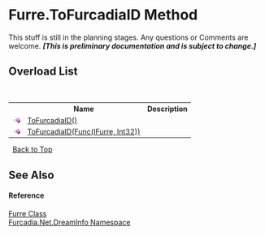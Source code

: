 # Furre.ToFurcadiaID Method 
This stuff is still in the planning stages. Any questions or Comments are welcome. _**\[This is preliminary documentation and is subject to change.\]**_


## Overload List
&nbsp;<table><tr><th></th><th>Name</th><th>Description</th></tr><tr><td>![Public method](media/pubmethod.gif "Public method")</td><td><a href="M_Furcadia_Net_DreamInfo_Furre_ToFurcadiaID">ToFurcadiaID()</a></td><td></td></tr><tr><td>![Public method](media/pubmethod.gif "Public method")</td><td><a href="M_Furcadia_Net_DreamInfo_Furre_ToFurcadiaID_1">ToFurcadiaID(Func(IFurre, Int32))</a></td><td></td></tr></table>&nbsp;
<a href="#furre.tofurcadiaid-method">Back to Top</a>

## See Also


#### Reference
<a href="T_Furcadia_Net_DreamInfo_Furre">Furre Class</a><br /><a href="N_Furcadia_Net_DreamInfo">Furcadia.Net.DreamInfo Namespace</a><br />
